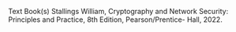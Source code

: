 Text Book(s)
Stallings William, Cryptography and Network Security: Principles and Practice, 8th Edition, Pearson/Prentice-
Hall, 2022.
